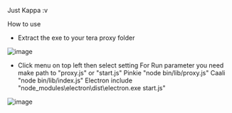 Just Kappa :v

How to use
- Extract the exe to your tera proxy folder

![image](https://user-images.githubusercontent.com/26898177/38705909-754d8e74-3ed5-11e8-9f2d-0412c98be921.png)

- Click menu on top left then select setting
For Run parameter you need make path to "proxy.js" or "start.js"
Pinkie "node bin/lib/proxy.js"
Caali "node bin/lib/index.js"
Electron include "node_modules\electron\dist\electron.exe start.js"

![image](https://user-images.githubusercontent.com/26898177/38706013-d5fb1110-3ed5-11e8-9951-77a8fa43a441.png)


